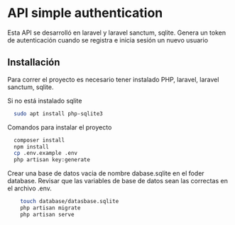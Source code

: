 # API simple authentication

Esta API se desarrolló en laravel y laravel sanctum, sqlite. Genera un token de autenticación cuando se registra e inicia sesión un nuevo usuario

## Installación

Para correr el proyecto es necesario tener instalado PHP, laravel, laravel sanctum, sqlite.

Si no está instalado sqlite 
```bash
  sudo apt install php-sqlite3
```
Comandos para instalar el proyecto
```bash
  composer install
  npm install
  cp .env.example .env
  php artisan key:generate
```

Crear una base de datos vacia de nombre dabase.sqlite en el foder database. Revisar que las variables de base de datos sean las correctas en el archivo .env.


```bash
    touch database/datasbase.sqlite
    php artisan migrate
    php artisan serve
```


    

